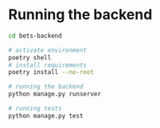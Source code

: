 # Running the backend

```bash
cd bets-backend

# activate environment
poetry shell
# install requirements
poetry install --no-root

# running the backend
python manage.py runserver

# running tests
python manage.py test
```
